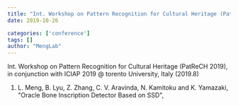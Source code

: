 ```yaml
---
title: "Int. Workshop on Pattern Recognition for Cultural Heritage (PatReCH 2019)"
date: 2019-10-26

categories: ['conference']
tags: []
author: "MengLab"
---
```

Int. Workshop on Pattern Recognition for Cultural Heritage (PatReCH 2019), in conjunction with ICIAP 2019 @ torento University, Italy (2019.8)

1. L. Meng, B. Lyu, Z. Zhang, C. V. Aravinda, N. Kamitoku and K. Yamazaki, "Oracle Bone Inscription Detector Based on SSD",
